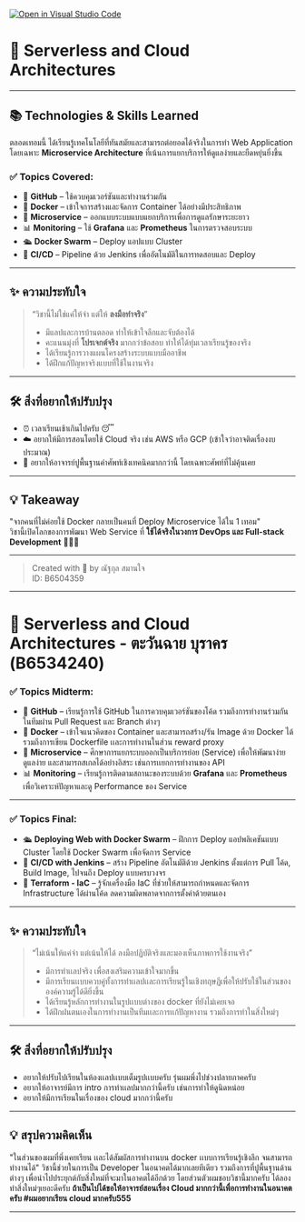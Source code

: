 [![Open in Visual Studio Code](https://classroom.github.com/assets/open-in-vscode-2e0aaae1b6195c2367325f4f02e2d04e9abb55f0b24a779b69b11b9e10269abc.svg)](https://classroom.github.com/online_ide?assignment_repo_id=18776831&assignment_repo_type=AssignmentRepo)
# 🚀 Serverless and Cloud Architectures
---

## 📚 Technologies & Skills Learned

ตลอดเทอมนี้ ได้เรียนรู้เทคโนโลยีที่ทันสมัยและสามารถต่อยอดได้จริงในการทำ Web Application โดยเฉพาะ **Microservice Architecture** ที่เน้นการแยกบริการให้ดูแลง่ายและยืดหยุ่นยิ่งขึ้น

### ✅ Topics Covered:
- 🐙 **GitHub** – ใช้ควบคุมเวอร์ชันและทำงานร่วมกัน
- 🐳 **Docker** – เข้าใจการสร้างและจัดการ Container ได้อย่างมีประสิทธิภาพ
- 🧩 **Microservice** – ออกแบบระบบแบบแยกบริการเพื่อการดูแลรักษาระยะยาว
- 📊 **Monitoring** – ใช้ **Grafana** และ **Prometheus** ในการตรวจสอบระบบ
- 🛳️ **Docker Swarm** – Deploy แอปแบบ Cluster
- 🔁 **CI/CD** – Pipeline ด้วย Jenkins เพื่ออัตโนมัติในการทดสอบและ Deploy

---

## ✨ ความประทับใจ

> “วิชานี้ไม่ใช่แค่ให้จำ แต่ให้ **ลงมือทำจริง**”  
> - มีแลปและการบ้านตลอด ทำให้เข้าใจลึกและจับต้องได้  
> - คะแนนมุ่งที่ **โปรเจกต์จริง** มากกว่าข้อสอบ ทำให้ได้ทุ่มเวลาเรียนรู้ของจริง  
> - ได้เรียนรู้การวางแผนโครงสร้างระบบแบบมืออาชีพ  
> - ได้ฝึกแก้ปัญหาจริงแบบที่ใช้ในงานจริง

---

## 🛠️ สิ่งที่อยากให้ปรับปรุง

- ⏰ เวลาเรียนเช้าเกินไปครับ 😴  
- ☁️ อยากให้มีการสอนโดยใช้ Cloud จริง เช่น AWS หรือ GCP (เข้าใจว่าอาจติดเรื่องงบประมาณ)  
- 📖 อยากให้อาจารย์ปูพื้นฐานคำศัพท์เชิงเทคนิคมากกว่านี้ โดยเฉพาะศัพท์ที่ไม่คุ้นเคย

---

## 💡 Takeaway

"จากคนที่ไม่ค่อยใช้ Docker กลายเป็นคนที่ Deploy Microservice ได้ใน 1 เทอม"  
วิชานี้เปิดโลกของการพัฒนา Web Service ที่ **ใช้ได้จริงในวงการ DevOps และ Full-stack Development** 👨‍💻🌐

---

> Created with 💙 by ณัฐกุล สมานใจ  
> ID: B6504359

---

# 🚀 Serverless and Cloud Architectures - ตะวันฉาย บุราคร (B6534240)

### ✅ Topics Midterm:
- 🐙 **GitHub** –  เรียนรู้การใช้ GitHub ในการควบคุมเวอร์ชันของโค้ด รวมถึงการทำงานร่วมกันในทีมผ่าน Pull Request และ Branch ต่างๆ
- 🐳 **Docker** –  เข้าใจแนวคิดของ Container และสามารถสร้าง/รัน Image ด้วย Docker ได้ รวมถึงการเขียน Dockerfile เเละการทำงานในส่วน reward proxy
- 🧩 **Microservice** – ศึกษาการแยกระบบออกเป็นบริการย่อย (Service) เพื่อให้พัฒนาง่าย ดูแลง่าย และสามารถสเกลได้อย่างอิสระ เช่นการเเยกการทำงานของ API
- 📊 **Monitoring** – เรียนรู้การติดตามสถานะของระบบด้วย **Grafana** และ **Prometheus** เพื่อวิเคราะห์ปัญหาและดู Performance ของ Service

---

### ✅ Topics Final:
- 🛳️ **Deploying Web with Docker Swarm** – ฝึกการ Deploy แอปพลิเคชันแบบ Cluster โดยใช้ Docker Swarm เพื่อจัดการ Service 
- 🔁 **CI/CD with Jenkins** – สร้าง Pipeline อัตโนมัติด้วย Jenkins ตั้งแต่การ Pull โค้ด, Build Image, ไปจนถึง Deploy แบบครบวงจร
- 🔁 **Terraform - IaC** – รู้จักเครื่องมือ IaC ที่ช่วยให้สามารถกำหนดและจัดการ Infrastructure ได้ผ่านโค้ด ลดความผิดพลาดจากการตั้งค่าด้วยตนเอง

---

## ✨ ความประทับใจ

> “ไม่เน้นให้แค่จำ แต่เน้นให้ได้ ลงมือปฏิบัติจริงและมองเห็นภาพการใช้งานจริง”
> - มีการทำเเลปจริง เพื่อสงเสริมความเข้าใจมากขึ้น
> - มีการเรียนเเบบควบคู่ทั้งการทำเเลปเเละการเรียนรู้ในเชิงทฤษฏีเพื่อให้ปรับใช้ในส่วนขององค์ความรู้ได้ดียิ่งขึ้น
> - ได้เรียนรู้หลักการทำงานในรูปเเบบต่างของ docker ที่ยังไม่เคยเจอ   
> - ได้ฝึกฝนตนเองในการทำงานเป็นทีมเเละการเเก้ปัญหางาน รวมถึงการทำในสิ่งใหม่ๆ

---

## 🛠️ สิ่งที่อยากให้ปรับปรุง

- อยากให้ปรับไปเรียนในห้องเเลปเเบบเต็มรูปเเบบครับ รุ่นผมพึ่งไปช่วงปลายภาคครับ  
- อยากให้อาจารย์มีการ intro การทำเเลปมากกว่านี้ครับ เช่นการทำให้ดูนิดหน่อย 
- อยากให้มีการเรียนในเรื่องของ cloud มากกว่านี้ครับ

---

## 💡 สรุปความคิดเห็น

"ในส่วนของผมที่พึ่งเคยเรียน เเละได้สัมผัสการทำงานบน docker เเบบการเรียนรู้เชิงลึก จนสามารถทำงานได้"
วิชานี้ช่วยในการเป็น Developer ในอนาคตได้มากเลยทีเดียว รวมถึงการที่ปูพื้นฐานด้านต่างๆ เพื่อนำไปประยุกต์กับสิ่งใหม่ที่จะมาในอาคตได้อีกด้วย
โดยส่วนตัวผมชอบวิชานี้มากครับ ได้ลองทำสิ่งใหม่ๆเยอะดีครับ
**ถ้าเป็นไปได้ขอให้อาจารย์สอนเรื่อง Cloud มากกว่านี้เพื่อการทำงานในอนาคตครับ #ผมอยากเรียน cloud มากครับ555**

---
